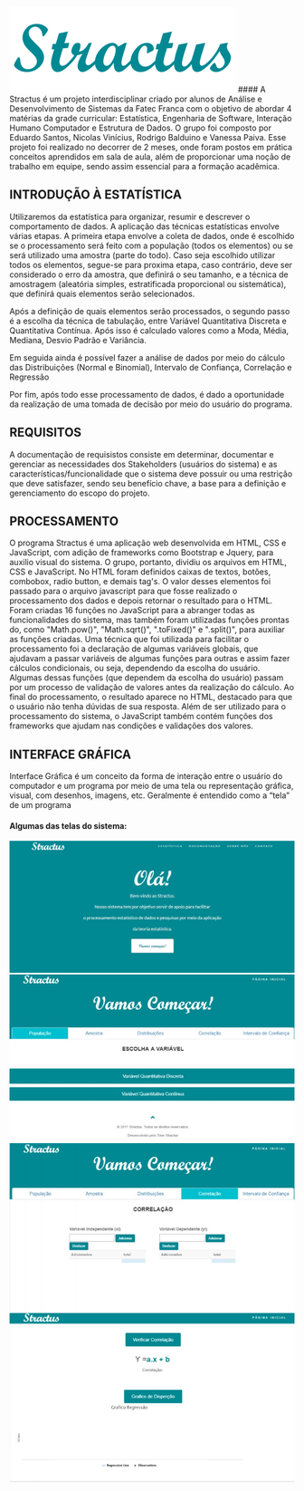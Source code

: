<img width="400" alt="Stractus" src="/_imagens/logo.png">
#### A Stractus é um projeto interdisciplinar criado por alunos de Análise e Desenvolvimento de Sistemas da Fatec Franca com o objetivo de abordar 4 matérias da grade curricular: Estatística, Engenharia de Software, Interação Humano Computador e Estrutura de Dados. O grupo foi composto por Eduardo Santos, Nicolas Vinícius, Rodrigo Balduino e Vanessa Paiva. Esse projeto foi realizado no decorrer de 2 meses, onde foram postos em prática conceitos aprendidos em sala de aula, além de proporcionar uma noção de trabalho em equipe, sendo assim essencial para a formação acadêmica.

## INTRODUÇÃO À ESTATÍSTICA
Utilizaremos da estatística para organizar, resumir e descrever o comportamento de dados.
A aplicação das técnicas estatísticas envolve várias etapas. A primeira etapa envolve a coleta de dados, onde é escolhido se o processamento será feito com a população (todos os elementos) ou se será utilizado uma amostra (parte do todo). Caso seja escolhido utilizar todos os elementos, segue-se para proxima etapa, caso contrário, deve ser considerado o erro da amostra, que definirá o seu tamanho, e a técnica de amostragem (aleatória simples, estratificada proporcional ou sistemática), que definirá quais elementos serão selecionados.

Após a definição de quais elementos serão processados, o segundo passo é a escolha da técnica de tabulação, entre Variável Quantitativa Discreta e Quantitativa Contínua. Após isso é calculado valores como a Moda, Média, Mediana, Desvio Padrão e Variância.

Em seguida ainda é possível fazer a análise de dados por meio do cálculo das Distribuições (Normal e Binomial), Intervalo de Confiança, Correlação e Regressão

Por fim, após todo esse processamento de dados, é dado a oportunidade da realização de uma tomada de decisão por meio do usuário do programa.

## REQUISITOS
A documentação de requisistos consiste em determinar, documentar e gerenciar as necessidades dos Stakeholders (usuários do sistema) e as características/funcionalidade que o sistema deve possuir ou uma restrição que deve satisfazer, sendo seu benefício chave, a base para a definição e gerenciamento do escopo do projeto.

## PROCESSAMENTO
O programa Stractus é uma aplicação web desenvolvida em HTML, CSS e JavaScript, com adição de frameworks como Bootstrap e Jquery, para auxilio visual do sistema. O grupo, portanto, dividiu os arquivos em HTML, CSS e JavaScript. No HTML foram definidos caixas de textos, botões, combobox, radio button, e demais tag's. O valor desses elementos foi passado para o arquivo javascript para que fosse realizado o processamento dos dados e depois retornar o resultado para o HTML. Foram criadas 16 funções no JavaScript para a abranger todas as funcionalidades do sistema, mas também foram utilizadas funções prontas do, como "Math.pow()", "Math.sqrt()", ".toFixed()" e ".split()", para auxiliar as funções criadas. Uma técnica que foi utilizada para facilitar o processamento foi a declaração de algumas variáveis globais, que ajudavam a passar variáveis de algumas funções para outras e assim fazer cálculos condicionais, ou seja, dependendo da escolha do usuário. Algumas dessas funções (que dependem da escolha do usuário) passam por um processo de validação de valores antes da realização do cálculo. Ao final do processamento, o resultado aparece no HTML, destacado para que o usuário não tenha dúvidas de sua resposta. Além de ser utilizado para o processamento do sistema, o JavaScript também contém funções dos frameworks que ajudam nas condições e validações dos valores.

## INTERFACE GRÁFICA
Interface Gráfica é um conceito da forma de interação entre o usuário do computador e um programa por meio de uma tela ou representação gráfica, visual, com desenhos, imagens, etc. Geralmente é entendido como a “tela” de um programa

#### Algumas das telas do sistema:

![Tela_1](/_telas/Tela_1.jpg "Tela_1")![Tela_2](/_telas/Tela_2.jpg "Tela_2")![Tela_3](/_telas/Tela_3.jpg "Tela_3")![Tela_4](/_telas/Tela_4.jpg "Tela_4")

